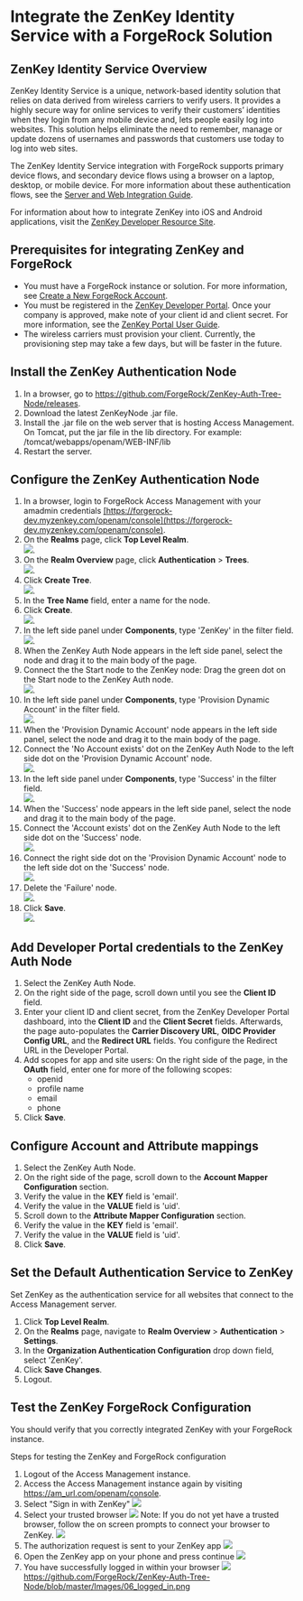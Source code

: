 # Integrate the ZenKey Identity Service with a ForgeRock Solution

## ZenKey Identity Service Overview

ZenKey Identity Service is a unique, network-based identity solution that relies on data derived from wireless carriers to verify users. It provides a highly secure way for online services to verify their customers’ identities when they login from any mobile device and, lets people easily log into websites. This solution helps eliminate the need to remember, manage or update dozens of usernames and passwords that customers use today to log into web sites.

The ZenKey Identity Service integration with ForgeRock supports primary device flows, and secondary device flows using a browser on a laptop, desktop, or mobile device. For more information about these authentication flows, see the  <a href="https://developer.myzenkey.com/web" target="_blank">Server and Web Integration Guide</a>.


For information about how to integrate ZenKey into iOS and Android applications, visit the <a href="http://developer.myzenkey.com" target="_blank">ZenKey Developer Resource Site</a>.

## Prerequisites for integrating ZenKey and ForgeRock

 - You must have a ForgeRock instance or solution. For more information, see <a href="https://backstage.forgerock.com/account/register" target="_blank">Create a New ForgeRock Account</a>.
 - You must be registered in the <a href="https://portal.myzenkey.com/login" target="_blank">ZenKey Developer Portal</a>. Once your company is approved, make note of your client id and client secret. For more information, see the  <a href="https://developer.myzenkey.com/portal/" target="_blank">ZenKey Portal User Guide</a>.
 - The wireless carriers must provision your client. Currently, the provisioning step may take a few days, but will be faster in the future.

## Install the ZenKey Authentication Node

1. In a browser, go to <a href="https://github.com/ForgeRock/ZenKey-Auth-Tree-Node/releases" target="_blank">https://github.com/ForgeRock/ZenKey-Auth-Tree-Node/releases</a>.
2. Download the latest ZenKeyNode .jar file.
3. Install the .jar file on the web server that is hosting Access Management. On Tomcat, put the jar file in the lib directory.
For example: /tomcat/webapps/openam/WEB-INF/lib
4. Restart the server.

## Configure the ZenKey Authentication Node

1. In a browser, login to ForgeRock Access Management with your amadmin credentials <a href="https://forgerock-dev.myzenkey.com/openam/console" target="_blank">[https://forgerock-dev.myzenkey.com/openam/console](https://forgerock-dev.myzenkey.com/openam/console)</a>.
4. On the **Realms** page, click **Top Level Realm**.  
 ![](https://github.com/ForgeRock/ZenKey-Auth-Tree-Node/blob/master/Images/TopLevelRealm.png).
5. On the **Realm Overview** page, click **Authentication** > **Trees**.  
 ![](https://github.com/ForgeRock/ZenKey-Auth-Tree-Node/blob/master/Images/Trees.png).
6. Click **Create Tree**.  
 ![](https://github.com/ForgeRock/ZenKey-Auth-Tree-Node/blob/master/Images/CreateTree.png).
7. In the **Tree Name** field, enter a name for the node.
8. Click **Create**.  
 ![](https://github.com/ForgeRock/ZenKey-Auth-Tree-Node/blob/master/Images/TreeName_Create.png).
9. In the left side panel under **Components**, type 'ZenKey' in the filter field.  
![](https://github.com/ForgeRock/ZenKey-Auth-Tree-Node/blob/master/Images/TypeZenKey.png).
10. When the ZenKey Auth Node appears in the left side panel, select the node and drag it to the main body of the page.
11. Connect the the Start node to the ZenKey node: Drag the green dot on the Start node to the ZenKey Auth node.  
 ![](https://github.com/ForgeRock/ZenKey-Auth-Tree-Node/blob/master/Images/ConnectStartToZKAuthNode.png).
12. In the left side panel under **Components**, type 'Provision Dynamic Account' in the filter field.  
 ![](https://github.com/ForgeRock/ZenKey-Auth-Tree-Node/blob/master/Images/TypeProvision.png).
13. When the 'Provision Dynamic Account' node appears in the left side panel, select the node and drag it to the main body of the page.
14. Connect the 'No Account exists' dot on the ZenKey Auth Node to the left side dot on the 'Provision Dynamic Account' node.  
 ![](https://github.com/ForgeRock/ZenKey-Auth-Tree-Node/blob/master/Images/ConnectNoAccountToProvision.png).
15. In the left side panel under **Components**, type 'Success' in the filter field.  
 ![](https://github.com/ForgeRock/ZenKey-Auth-Tree-Node/blob/master/Images/TypeSuccess.png).
16. When the 'Success' node appears in the left side panel, select the node and drag it to the main body of the page.
17. Connect the 'Account exists' dot on the ZenKey Auth Node to the left side dot on the 'Success' node.  
 ![](https://github.com/ForgeRock/ZenKey-Auth-Tree-Node/blob/master/Images/ConnectAccountExistsToSuccess.png).
18. Connect the right side dot on the 'Provision Dynamic Account' node to the left side dot on the 'Success' node.  
 ![](https://github.com/ForgeRock/ZenKey-Auth-Tree-Node/blob/master/Images/ConnectProvisionToSuccess.png).
19. Delete the 'Failure' node.  
 ![](https://github.com/ForgeRock/ZenKey-Auth-Tree-Node/blob/master/Images/DeleteFailure.png).
20. Click **Save**.  
 ![](https://github.com/ForgeRock/ZenKey-Auth-Tree-Node/blob/master/Images/ClickSave.png).


## Add Developer Portal credentials to the ZenKey Auth Node

1. Select the ZenKey Auth Node.
2. On the right side of the page, scroll down until you see the **Client ID** field. 
3. Enter your client ID and client secret, from the ZenKey Developer Portal dashboard, into the  **Client ID** and the **Client Secret** fields. Afterwards, the page auto-populates the **Carrier Discovery URL**, **OIDC Provider Config URL**, and the **Redirect URL** fields. You configure the Redirect URL in the Developer Portal.
4. Add scopes for app and site users: On the right side of the page, in the **OAuth** field, enter one for more of the following scopes:
    - openid
    - profile name
    - email
    - phone
5. Click **Save**.

## Configure Account and Attribute mappings

1. Select the ZenKey Auth Node.
2. On the right side of the page, scroll down to the **Account Mapper Configuration** section.
3. Verify the value in the **KEY** field is 'email'.
4. Verify the value in the **VALUE** field is 'uid'.
5. Scroll down to the **Attribute Mapper Configuration** section.
6. Verify the value in the **KEY** field is 'email'.
7. Verify the value in the **VALUE** field is 'uid'.
8. Click **Save**.

## Set the Default Authentication Service to ZenKey

Set ZenKey as the authentication service for all websites that connect to the Access Management server.

1. Click **Top Level Realm**.
2. On the **Realms** page, navigate to **Realm Overview** > **Authentication** > **Settings**.
3. In the **Organization Authentication Configuration** drop down field, select 'ZenKey'.
4. Click **Save Changes**.
5. Logout.

## Test the ZenKey ForgeRock Configuration

You should verify that you correctly integrated ZenKey with your ForgeRock instance.

Steps for testing the ZenKey and ForgeRock configuration
1. Logout of the Access Management instance.
2. Access the Access Management instance again by visiting <a href="https://am_url.com/openam/console" target="_blank">https://am_url.com/openam/console</a>.
3. Select "Sign in with ZenKey"
![](https://github.com/ForgeRock/ZenKey-Auth-Tree-Node/blob/master/Images/01_sign_in.png)
4. Select your trusted browser
![](https://github.com/ForgeRock/ZenKey-Auth-Tree-Node/blob/master/Images/02_trusted_browser.png)
Note: If you do not yet have a trusted browser, follow the on screen prompts to connect your browser to ZenKey.
![](https://github.com/ForgeRock/ZenKey-Auth-Tree-Node/blob/master/Images/02_connect_trusted_browser.png)
5. The authorization request is sent to your ZenKey app
![](https://github.com/ForgeRock/ZenKey-Auth-Tree-Node/blob/master/Images/03_auth_request_sent.png)
6. Open the ZenKey app on your phone and press continue
![](https://github.com/ForgeRock/ZenKey-Auth-Tree-Node/blob/master/Images/04_continue_in_app.PNG)
7. You have successfully logged in within your browser
![](https://github.com/ForgeRock/ZenKey-Auth-Tree-Node/blob/master/Images/06_logged_in.png)
https://github.com/ForgeRock/ZenKey-Auth-Tree-Node/blob/master/Images/06_logged_in.png

